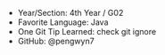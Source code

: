 - Year/Section: 4th Year / G02
- Favorite Language: Java
- One Git Tip Learned: check git ignore
- GitHub: @pengwyn7